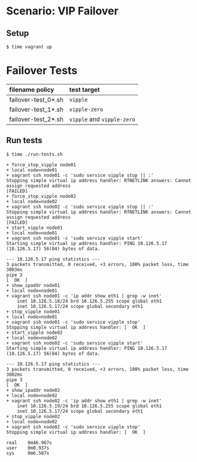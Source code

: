 Scenario: VIP Failover
======================

Setup
-----

```
$ time vagrant up
```

Failover Tests
==============

| filename policy     | test target                |
|:--------------------|:---------------------------|
| failover-test_0*.sh | `vipple`                   |
| failover-test_1*.sh | `vipple-zero`              |
| failover-test_2*.sh | `vipple` and `vipple-zero` |

Run tests
---------

```
$ time ./run-tests.sh
```

```
+ force_stop_vipple node01
+ local node=node01
+ vagrant ssh node01 -c 'sudo service vipple stop || :'
Stopping simple virtual ip address handler: RTNETLINK answers: Cannot assign requested address
[FAILED]
+ force_stop_vipple node02
+ local node=node02
+ vagrant ssh node02 -c 'sudo service vipple stop || :'
Stopping simple virtual ip address handler: RTNETLINK answers: Cannot assign requested address
[FAILED]
+ start_vipple node01
+ local node=node01
+ vagrant ssh node01 -c 'sudo service vipple start'
Starting simple virtual ip address handler: PING 10.126.5.17 (10.126.5.17) 56(84) bytes of data.

--- 10.126.5.17 ping statistics ---
3 packets transmitted, 0 received, +3 errors, 100% packet loss, time 3003ms
pipe 3
[  OK  ]
+ show_ipaddr node01
+ local node=node01
+ vagrant ssh node01 -c 'ip addr show eth1 | grep -w inet'
    inet 10.126.5.18/24 brd 10.126.5.255 scope global eth1
    inet 10.126.5.17/24 scope global secondary eth1
+ stop_vipple node01
+ local node=node01
+ vagrant ssh node01 -c 'sudo service vipple stop'
Stopping simple virtual ip address handler: [  OK  ]
+ start_vipple node02
+ local node=node02
+ vagrant ssh node02 -c 'sudo service vipple start'
Starting simple virtual ip address handler: PING 10.126.5.17 (10.126.5.17) 56(84) bytes of data.

--- 10.126.5.17 ping statistics ---
3 packets transmitted, 0 received, +3 errors, 100% packet loss, time 3002ms
pipe 3
[  OK  ]
+ show_ipaddr node02
+ local node=node02
+ vagrant ssh node02 -c 'ip addr show eth1 | grep -w inet'
    inet 10.126.5.19/24 brd 10.126.5.255 scope global eth1
    inet 10.126.5.17/24 scope global secondary eth1
+ stop_vipple node02
+ local node=node02
+ vagrant ssh node02 -c 'sudo service vipple stop'
Stopping simple virtual ip address handler: [  OK  ]

real    0m46.967s
user    0m0.937s
sys     0m6.507s
```
